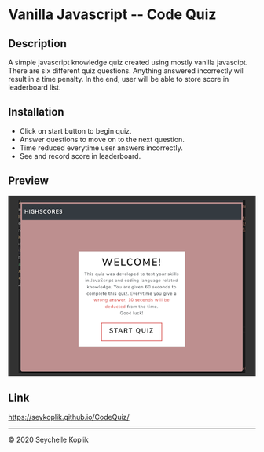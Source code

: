 # Vanilla Javascript -- Code Quiz

## Description

A simple javascript knowledge quiz created using mostly vanilla javascipt. There are six different quiz questions. Anything answered incorrectly will result in a time penalty. In the end, user will be able to store score in leaderboard list.

## Installation

* Click on start button to begin quiz.
* Answer questions to move on to the next question.
* Time reduced everytime user answers incorrectly.
* See and record score in leaderboard.

## Preview

![alt text](codequiz.png)

## Link

https://seykoplik.github.io/CodeQuiz/

--- 
© 2020 Seychelle Koplik
